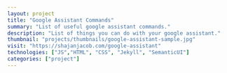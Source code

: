 ```yaml
---
layout: project
title: "Google Assistant Commands"
summary: "List of useful google assistant commands."
description: "List of things you can do with your google assistant."
thumbnail: "projects/thumbnails/google-assistant-sample.jpg"
visit: "https://shajanjacob.com/google-assistant"
technologies: ["JS","HTML", "CSS", "Jekyll", "SemanticUI"]
categories: ["project"]
---
```


